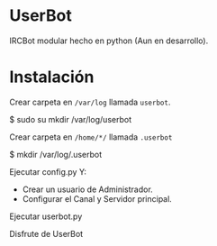 UserBot
=======

IRCBot modular hecho en python (Aun en desarrollo).

Instalación
===========

Crear carpeta en `/var/log` llamada `userbot`.

$ sudo su mkdir /var/log/userbot

Crear carpeta en `/home/*/` llamada `.userbot`

$ mkdir /var/log/.userbot

Ejecutar config.py Y:
  - Crear un usuario de Administrador.
  - Configurar el Canal y Servidor principal.

Ejecutar userbot.py

Disfrute de UserBot
